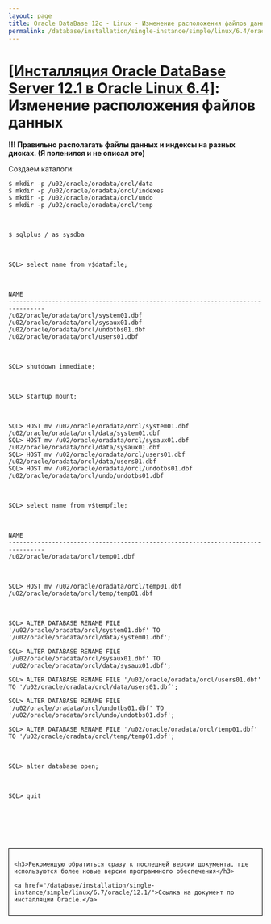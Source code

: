 ```yaml
---
layout: page
title: Oracle DataBase 12c - Linux - Изменение расположения файлов данных
permalink: /database/installation/single-instance/simple/linux/6.4/oracle/12.1/oracle-change-default-datafile-location/
---
```


# <a href="/database/installation/single-instance/simple/linux/6.4/oracle/12.1/">[Инсталляция Oracle DataBase Server 12.1 в Oracle Linux 6.4]</a>: Изменение расположения файлов данных


<strong>!!! Правильно располагать файлы данных и индексы на разных дисках. (Я поленился и не описал это)</strong>


Создаем каталоги:

	$ mkdir -p /u02/oracle/oradata/orcl/data
	$ mkdir -p /u02/oracle/oradata/orcl/indexes
	$ mkdir -p /u02/oracle/oradata/orcl/undo
	$ mkdir -p /u02/oracle/oradata/orcl/temp

<br/>

	$ sqlplus / as sysdba

<br/>

	SQL> select name from v$datafile;


<br/>

	NAME
	--------------------------------------------------------------------------------
	/u02/oracle/oradata/orcl/system01.dbf
	/u02/oracle/oradata/orcl/sysaux01.dbf
	/u02/oracle/oradata/orcl/undotbs01.dbf
	/u02/oracle/oradata/orcl/users01.dbf


<br/>

	SQL> shutdown immediate;


<br/>

    SQL> startup mount;


<br/>

	SQL> HOST mv /u02/oracle/oradata/orcl/system01.dbf /u02/oracle/oradata/orcl/data/system01.dbf
	SQL> HOST mv /u02/oracle/oradata/orcl/sysaux01.dbf /u02/oracle/oradata/orcl/data/sysaux01.dbf
	SQL> HOST mv /u02/oracle/oradata/orcl/users01.dbf /u02/oracle/oradata/orcl/data/users01.dbf
	SQL> HOST mv /u02/oracle/oradata/orcl/undotbs01.dbf /u02/oracle/oradata/orcl/undo/undotbs01.dbf

<br/>

	SQL> select name from v$tempfile;


<br/>

	NAME
	--------------------------------------------------------------------------------
	/u02/oracle/oradata/orcl/temp01.dbf


<br/>

	SQL> HOST mv /u02/oracle/oradata/orcl/temp01.dbf /u02/oracle/oradata/orcl/temp/temp01.dbf


<br/>


	SQL> ALTER DATABASE RENAME FILE '/u02/oracle/oradata/orcl/system01.dbf' TO '/u02/oracle/oradata/orcl/data/system01.dbf';

	SQL> ALTER DATABASE RENAME FILE '/u02/oracle/oradata/orcl/sysaux01.dbf' TO '/u02/oracle/oradata/orcl/data/sysaux01.dbf';

    SQL> ALTER DATABASE RENAME FILE '/u02/oracle/oradata/orcl/users01.dbf'  TO '/u02/oracle/oradata/orcl/data/users01.dbf';

	SQL> ALTER DATABASE RENAME FILE '/u02/oracle/oradata/orcl/undotbs01.dbf' TO '/u02/oracle/oradata/orcl/undo/undotbs01.dbf';

	SQL> ALTER DATABASE RENAME FILE '/u02/oracle/oradata/orcl/temp01.dbf' TO '/u02/oracle/oradata/orcl/temp/temp01.dbf';


 <br/>

	SQL> alter database open;

<br/>

	SQL> quit



<br/><br/>
<br/><br/>


<div style="padding:10px; border:thin solid black;">

	<h3>Рекомендую обратиться сразу к последней версии документа, где используются более новые версии программного обеспечения</h3>

    <a href="/database/installation/single-instance/simple/linux/6.7/oracle/12.1/">Ссылка на документ по инсталляции Oracle.</a>

</div>
